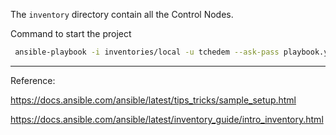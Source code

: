 The `inventory` directory contain all the Control Nodes.

Command to start the project

```bash
 ansible-playbook -i inventories/local -u tchedem --ask-pass playbook.yml 
```


---


Reference:

https://docs.ansible.com/ansible/latest/tips_tricks/sample_setup.html

https://docs.ansible.com/ansible/latest/inventory_guide/intro_inventory.html
